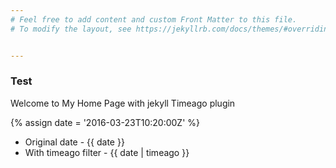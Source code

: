 ```yaml
---
# Feel free to add content and custom Front Matter to this file.
# To modify the layout, see https://jekyllrb.com/docs/themes/#overriding-theme-defaults


---
```

### Test

Welcome to My Home Page with jekyll Timeago plugin

{% assign date = '2016-03-23T10:20:00Z' %}

- Original date - {{ date }}
- With timeago filter - {{ date | timeago }}
